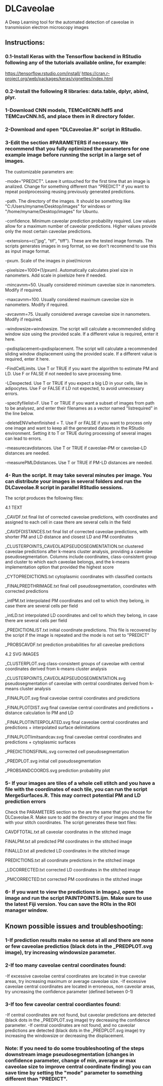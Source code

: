 # DLCaveolae
A Deep Learning tool for the automated detection of caveolae in transmission electron microscopy images

## Instructions:


### 0.1-Install Keras with the Tensorflow backend in RStudio following any of the tutorials available online, for example:
https://tensorflow.rstudio.com/install/
https://cran.r-project.org/web/packages/keras/vignettes/index.html

### 0.2-Install the following R libraries: data.table, dplyr, abind, plyr. 


### 1-Download CNN models, TEMCellCNN.hdf5 and TEMCavCNN.h5, and place them in R directory folder.


### 2-Download and open "DLCaveolae.R" script in RStudio.


### 3-Edit the section #PARAMETERS if necessary. We recommend that you fully optimized the parameters for one example image before running the script in a large set of images.
 
 The customizable parameters are:
  
  -mode="PREDICT". Leave it untouched for the first time that an image is analized. Change for something different than "PREDICT" if you want to repeat postprocessing reusing previously generated predictions.
  
  -path. The directory of the images. It should be something like "C:/Users/myname/Desktop/images" for windows or "/home/myname/Desktop/images" for Ubuntu.
  
  -confidence. Minimum caveolar prediction probability required. Low values allow for a maximum number of caveolar predictions. Higher values provide only the most certain caveolae predictions.
  
  -extensions=c("jpg", "tif", "tiff"). These are the tested image formats. The scripts generates images in svg format, so we don't recommend to use this as input image format.
  
  -pxum. Scale of the images in pixel/micron
  
  -pixelsize=1000*(1/pxum). Automatically calculates pixel size in nanometers. Add scale in pixelsize here if needed.
  
  -mincavnm=50. Usually considered minimum caveolae size in nanometers. Modify if required.
  
  -maxcavnm=100. Usually considered maximum caveolae size in nanometers. Modify if required.
  
  -avcavnm=75. Usually considered average caveolae size in nanometers. Modify if required.
  
  -windowsize=windowsize. The script will calculate a recommended sliding window size using the provided scale. If a different value is required, enter it here.
  
  -pxdisplacement=pxdisplacement. The script will calculate a recommended sliding window displacement using the provided scale. If a different value is required, enter it here.
  
  -FindCellLimits. Use T or TRUE if you want the algorithm to estimate PM and LD. Use F or FALSE if not needed to save processing time.
  
  -LDexpected. Use T or TRUE if you expect a big LD in your cells, like in adipocytes. Use F or FALSE if LD not expected, to avoid unnecessary errors.
  
  -specifyfilelist=F. Use T or TRUE if you want a subset of images from path to be analysez, and enter their filenames as a vector named "listrequired" in the line below.
  
  -deleteENVwhenfinished = T. Use F or FALSE if you want to process only one image and want to keep all the generated datasets in the RStudio environment. Setting it to T or TRUE during processing of several images can lead to errors.
  
  -measurecavdistances. Use T or TRUE if caveolae-PM or caveolae-LD distances are needed.
  
  -measurePMLDdistances. Use T or TRUE if PM-LD distances are needed.


### 4- Run the script. It may take several minutes per image. You can distribute your images in several folders and run the DLCaveolae.R script in parallel RStudio sessions.  

The script produces the following files:

 4.1 TEXT

_CAVDF.txt  final list of corrected caveolae predictions, with coordinates and assigned to each cell in case there are several cells in the field

_CAVDFDISTANCES.txt  final list of corrected caveolae predictions, with shorter PM and LD distance and closest LD and PM coordinates

_CLUSTERPOINTS_CAVEOLAEPSEUDOSEGMENTATION.txt  clustered caveolae predictions after k-means cluster analysis, providing a caveolae pseudosegmentation. Columns include coordinates, class-consistent group and cluster to which each caveolae belongs, and the k-means implementation option that provided the highest score

_CYTOPREDICTIONS.txt cytoplasmic coordinates with classified contacts

_FINALPREDTHRIMAGE.txt  final cell pseudosegmentation, coordinates with corrected predictions

_intPM.txt     interpolated PM coordinates and cell to which they belong, in case there are several cells per field

_intLD.txt interpolated LD coordinates and cell to which they belong, in case there are several cells per field

_PREDICTIONLIST.txt  initial coordinate predictions. This file is recovered by the script if the image is repeated and the mode is not set to "PREDICT"

_PROBSCAVDF.txt  prediction probabilities for all caveolae predictions


 4.2 SVG IMAGES

_CLUSTERPLOT.svg  class-consistent groups of caveolae with central coordinates derived from k-means cluster analysis

_CLUSTERPOINTS_CAVEOLAEPSEUDOSEGMENTATION.svg  pseudosegmentation of caveolae with central coordinates derived from k-means cluster analysis 

_FINALPLOT.svg  final caveolae central coordinates and predictions

_FINALPLOTDIST.svg  final caveolae central coordinates and predictions + distance calculation to PM and LD

_FINALPLOTINTERPOLATED.svg final caveolae central coordinates and predictions + interpolated surface delimitations

_FINALPLOTlimitsandcav.svg final caveolae central coordinates and predictions + cytoplasmic surfaces

_PREDICTIONSFINAL.svg corrected cell pseudosegmentation

_PREDPLOT.svg   initial cell pseudosegmentation

_PROBSANDCOORDS.svg prediction probability plot


### 5- If your images are tiles of a whole cell stitch and you have a file with the coordinates of each tile, you can run the script MergeSurfaces.R. This may correct potential PM and LD prediction errors

Check the PARAMETERS section so the are the same that you choose for DLCaveolae.R. Make sure to add the directory of your images and the file with your stitch coordinates. The script generates these text files:

CAVDFTOTAL.txt all caveolar coordinates in the stitched image

FINALPM.txt   all predicted PM coordinates in the stitched image

FINALLD.txt  all predicted LD coordinates in the stitched image

PREDICTIONS.txt all coordinate predictions in the stitched image

_LDCORRECTED.txt corrected LD coordinates in the stitched image

_PMCORRECTED.txt corrected PM coordinates in the stitched image


### 6- If you want to view the predictions in ImageJ, open the image and run the script PAINTPOINTS.ijm. Make sure to use the latest Fiji version. You can save the ROIs in the ROI manager window.


## Known possible issues and troubleshooting:
### 1-If prediction results make no sense at all and there are none or few caveolae predictios (black dots in the _PREDPLOT.svg image), try increasing windowsize parameter.
### 2-If too many caveolae central coordinates found:
-If excessive caveolae central coordinates are located in true caveolar areas, try increasing maximum or average caveolae size.
-If excessive caveolae central coordinates are located in erroneous, non caveolar areas, try uncreasing the confidence parameter (defined between 0-1)
### 3-If too few caveolar central coordiantes found:
-If central coordinates are not found, but caveolar predictions are detected (black dots in the _PREDPLOT.svg image) try decreasing the confidence parameter.
-If central coordinates are not found, and no caveolar predictions are detected (black dots in the _PREDPLOT.svg image) try increasing the windowsize or decreasing the displacement.

### Note: If you need to do some troubleshooting of the steps downstream image pseudosegmentation (changes in confidence parameter, change of min, average or max caveolae size to improve central coordinate finding) you can save time by setting the "mode" parameter to something different than "PREDICT".
